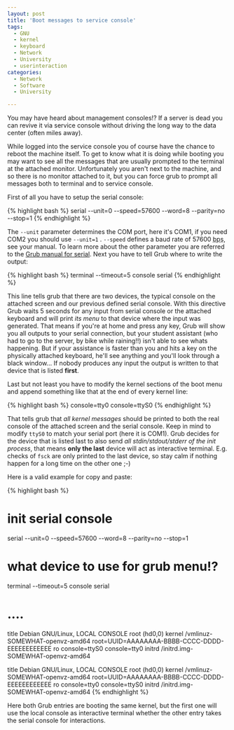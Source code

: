 ```yaml
---
layout: post
title: 'Boot messages to service console'
tags:
  - GNU
  - kernel
  - keyboard
  - Network
  - University
  - userinteraction
categories:
  - Network
  - Software
  - University

---
```


You may have heard about management consoles!? If a server is dead you can revive it via service console without driving the long way to the data center (often miles away).


While logged into the service console you of course have the chance to reboot the machine itself. To get to know what it is doing while booting you may want to see all the messages that are usually prompted to the terminal at the attached monitor. Unfortunately you aren't next to the machine, and so there is no monitor attached to it, but you can force grub to prompt all messages both to terminal and to service console.

First of all you have to setup the serial console:



{% highlight bash %}
serial --unit=0 --speed=57600 --word=8 --parity=no --stop=1
{% endhighlight %}



The  `--unit`  parameter determines the COM port, here it's COM1, if you need COM2 you should use  `--unit=1` .  `--speed`  defines a baud rate of 57600 <acronym title="bits per second">bps</acronym>, see your manual. To learn more about the other parameter you are referred to the <a href="http://www.gnu.org/software/grub/manual/grub.html#serial">Grub manual for serial</a>.
Next you have to tell Grub where to write the output:



{% highlight bash %}
terminal --timeout=5 console serial
{% endhighlight %}



This line tells grub that there are two devices, the typical console on the attached screen and our previous defined serial console. With this directive Grub waits 5 seconds for any input from serial console or the attached keyboard and will print <em>its menu</em> to that device where the input was generated. That means if you're at home and press any key, Grub will show you all outputs to your serial connection, but your student assistant (who had to go to the server, by bike while raining!!) isn't able to see whats happening. But if your assistance is faster than you and hits a key on the physically attached keyboard, he'll see anything and you'll look through a black window...
If nobody produces any input the output is written to that device that is listed <strong>first</strong>.

Last but not least you have to modify the kernel sections of the boot menu and append something like that at the end of every kernel line:



{% highlight bash %}
console=tty0 console=ttyS0
{% endhighlight %}



That tells grub that <em>all kernel messages</em> should be printed to both the real console of the attached screen and the serial console. Keep in mind to modify  `ttyS0`  to match your serial port (here it is COM1).
Grub decides for the device that is listed last to also send <em>all stdin/stdout/stderr of the init process</em>, that means <strong>only the last</strong> device will act as interactive terminal. E.g. checks of  `fsck`  are only printed to the last device, so stay calm if nothing happen for a long time on the other one ;-)

Here is a valid example for copy and paste:



{% highlight bash %}
# init serial console
serial --unit=0 --speed=57600 --word=8 --parity=no --stop=1
# what device to use for grub menu!?
terminal --timeout=5 console serial
# ....
title           Debian GNU/Linux, LOCAL CONSOLE
root            (hd0,0)
kernel          /vmlinuz-SOMEWHAT-openvz-amd64 root=UUID=AAAAAAAA-BBBB-CCCC-DDDD-EEEEEEEEEEEE ro console=ttyS0 console=tty0
initrd          /initrd.img-SOMEWHAT-openvz-amd64

title           Debian GNU/Linux, LOCAL CONSOLE
root            (hd0,0)
kernel          /vmlinuz-SOMEWHAT-openvz-amd64 root=UUID=AAAAAAAA-BBBB-CCCC-DDDD-EEEEEEEEEEEE ro console=tty0 console=ttyS0
initrd          /initrd.img-SOMEWHAT-openvz-amd64
{% endhighlight %}



Here both Grub entries are booting the same kernel, but the first one will use the local console as interactive terminal whether the other entry takes the serial console for interactions.
